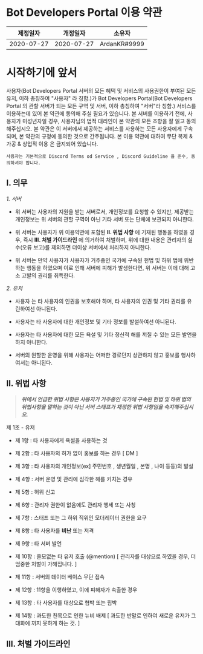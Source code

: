 # Bot Developers Portal 이용 약관

|  제정일자  |  개정일자  |  소유자  | 
|:-------:|:-------:|:------:|
|   2020-07-27    |   2020-07-27    |   ArdanKR#9999    |


# 시작하기에 앞서

사용자(Bot Developers Portal 서버의 모든 혜택 및 서비스의 사용권한이 부여된 모든 유저, 이하 총칭하여 "사용자" 라 칭함.)가  Bot Developers Portal(Bot Developers Portal 의 관할 서버가 되는 모든 구역 및 서버, 이하 총칭하여 "서버"라 칭함.) 서비스를 이용하는데 있어 본 약관에 동의해 주실 필요가 있습니다.
본 서버를 이용하기 전에, 사용자가 미성년자일 경우, 사용자님의 법적 대리인이 본 약관의 모든 조항을 잘 읽고 동의해주십시오. 본 약관은 이 서버에서 제공하는 서비스를 사용하는 모든 사용자에게 구속되며, 본 약관의 규정에 동의한 것으로 간주됩니다.
본 이용 약관에 대하여 무단 복제 & 가공 & 상업적 이용 은 금지되어 있습니다.

```사용자는 기본적으로 Discord Terms od Service , Discord Guideline 을 준수, 동의하셔야 합니다.```

## Ⅰ. 의무

*1. 서버*

- 위 서버는 사용자의 지원을 받는 서버로서, 개인정보를 요청할 수 있지만, 제공받는 개인정보는 위 서버의 관할 구역이 아닌 기타 서버 또는 단체에 보관되지 아니한다.

- 위 서버는 사용자가 위 이용약관에 포함된 **Ⅱ. 위법 사항** 에 기재된 행동을 하였을 경우, 즉시 **Ⅲ. 처벌 가이드라인** 에 의거하여 처벌하며, 위에 대한 내용은 관리자의 실수(오류 보고)를 제외하면 더이상 서버에서 처리하지 아니한다.

- 위 서버는 만약 사용자가 사용자가 거주중인 국가에 구속된 헌법 및 하위 법에 위반하는 행동을 하였으며 이로 인해 서버에 피해가 발생한다면, 위 서버는 이에 대해 고소 고발의 권리를 취득한다.

*2. 유저*

- 사용자 는 타 사용자의 인권을 보호해야 하며, 타 사용자의 인권 및 기타 권리를 유린하여선 아니된다.

- 사용자는 타 사용자에 대한 개인정보 및 기타 정보를 발설하여선 아니된다.

- 사용자는 타 사용자에 대한 모든 욕설 및 기타 정신적 해를 끼칠 수 있는 모든 발언을 하지 아니한다.

- 서버의 원할한 운영을 위해 사용자는 어떠한 경로던지 상관하지 않고 홍보를 행사하여서는 아니된다.

## Ⅱ. 위법 사항

> ***위에서 언급한 위법 사항은 사용자가 거주중인 국가에 구속된 헌법 및 하위 법의 위법사항을 말하는 것이 아닌 서버 스태프가 재정한 위법 사항임을 숙지해주십시오.***

제 1조 - 유저

- 제 1항 : 타 사용자에게 욕설을 사용하는 것

- 제 2항 : 타 사용자의 허가 없이 홍보를 하는 경우 [ DM ]

- 제 3항 : 타 사용자의 개인정보(ex] 주민번호 , 생년월일 , 본명 , 나이 등등)의 발설

- 제 4항 : 서버 운영 및 관리에 심각한 해를 키치는 경우

- 제 5항 : 허위 신고

- 제 6항 : 관리자 권한이 없음에도 관리자 행세 또는 사칭

- 제 7항 : 스태프 또는 그 하위 직위인 모더레이터 권한을 요구

- 제 8항 : 타 사용자를 **비난** 또는 저격

- 제 9항 : 타 서버 발언

- 제 10항 : 쓸모없는 타 유저 호출 (@mention) [ 관리자를 대상으로 하였을 경우, 더 엄중한 처벌이 가해집니다. ]

- 제 11항 : 서버의 데이터 베이스 무단 접속

- 제 12항 : 11항을 이행하였고, 이에 피해자가 속출한 경우

- 제 13항 : 타 사용자를 대상으로 협박 또는 핍박

- 제 14항 : 과도한 친목으로 인한 뉴비 배제 [ 과도한 반말로 인하여 새로운 유저가 그 대화에 끼지 못하게 하는 것. ]

## Ⅲ. 처벌 가이드라인
